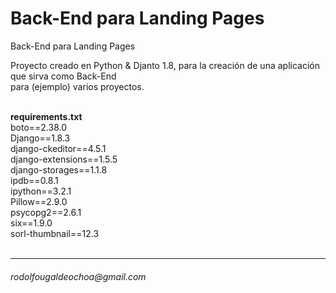 # Back-End para Landing Pages
Back-End para Landing Pages

<p>Proyecto creado en Python & Djanto 1.8, para la creaci&oacute;n de una aplicaci&oacute;n que sirva como Back-End <br>
para (ejemplo) varios proyectos.
</p>
<br>
<strong>requirements.txt</strong>
    <div>boto==2.38.0</div>
    <div>Django==1.8.3</div>
    <div>django-ckeditor==4.5.1</div>
    <div>django-extensions==1.5.5</div>
    <div>django-storages==1.1.8</div>
    <div>ipdb==0.8.1</div>
    <div>ipython==3.2.1</div>
    <div>Pillow==2.9.0</div>
    <div>psycopg2==2.6.1</div>
    <div>six==1.9.0</div>
    <div>sorl-thumbnail==12.3</div>
<br>
<hr>
<h6>rodolfougaldeochoa@gmail.com</h6>
